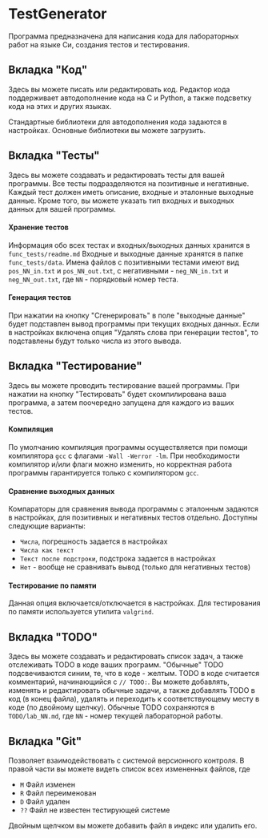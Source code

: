 # TestGenerator

Программа предназначена для написания кода для лабораторных работ на языке Си, создания тестов
и тестирования.

## Вкладка "Код"

Здесь вы можете писать или редактировать код. Редактор кода поддерживает автодополнение кода на C и Python, 
а также подсветку кода на этих и других языках. 

Стандартные библиотеки для автодополнения кода задаются в настройках. Основные библиотеки вы можете загрузить.

## Вкладка "Тесты"

Здесь вы можете создавать и редактировать тесты для вашей программы.
Все тесты подразделяются на позитивные и негативные. Каждый тест должен иметь 
описание, входные и эталонные выходные данные. Кроме того, вы можете указать
тип входных и выходных данных для вашей программы.

#### Хранение тестов
Информация обо всех тестах и входных/выходных данных хранится в `func_tests/readme.md`
Входные и выходные данные хранятся в папке `func_tests/data`.
Имена файлов с позитивными тестами имеют вид `pos_NN_in.txt` и `pos_NN_out.txt`,
с негативными - `neg_NN_in.txt` и `neg_NN_out.txt`, где `NN` - порядковый номер теста.

#### Генерация тестов
При нажатии на кнопку "Сгенерировать" в поле "выходные данные" будет подставлен 
вывод программы при текущих входных данных. Если в настройках включена опция 
"Удалять слова при генерации тестов", то подставлены будут только числа из этого вывода.

## Вкладка "Тестирование"

Здесь вы можете проводить тестирование вашей программы. При нажатии на кнопку
"Тестировать" будет скомпилирована ваша программа, а затем поочередно запущена
для каждого из ваших тестов.

#### Компиляция
По умолчанию компиляция программы осуществляется при помощи компилятора `gcc` с
флагами `-Wall -Werror -lm`. При необходимости компилятор и/или флаги можно изменить, 
но корректная работа программы гарантируется только с компилятором `gcc`.

#### Сравнение выходных данных

Компараторы для сравнения вывода программы с эталонным задаются в настройках,
для позитивных и негативных тестов отдельно. Доступны следующие варианты:
- `Числа`, погрешность задается в настройках
- `Числа как текст`
- `Текст после подстроки`, подстрока задается в настройках
- `Нет` - вообще не сравнивать вывод (только для негативных тестов)

#### Тестирование по памяти
Данная опция включается/отключается в настройках. Для тестирования по памяти 
используется утилита `valgrind`.

## Вкладка "TODO"
Здесь вы можете создавать и редактировать список задач, а также отслеживать TODO в коде
ваших программ. "Обычные" TODO подсвечиваются синим, те, что в коде - желтым.
TODO в коде считается комментарий, начинающийся с `// TODO:`.
Вы можете добавлять, изменять и редактировать обычные задачи, а также добавлять
TODO в код (в конец файла), удалять и переходить к соответствующему месту в коде
(по двойному щелчку). Обычные TODO сохраняются в `TODO/lab_NN.md`, где `NN` - номер
текущей лабораторной работы.

## Вкладка "Git"

Позволяет взаимодействовать с системой версионного контроля.
В правой части вы можете видеть список всех измененных файлов, где
- `M`  Файл изменен
- `R`  Файл переименован
- `D`  Файл удален
- `??` Файл не известен тестирующей системе

Двойным щелчком вы можете добавить файл в индекс или удалить его.
